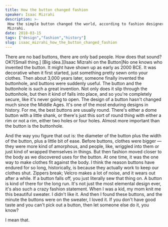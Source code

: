 ```yaml
---
title: How the button changed fashion
speaker: Isaac Mizrahi
description: >-
 How the simple button changed the world, according to fashion designer Isaac
 Mizrahi.
date: 2018-03-15
tags: ["design","fashion","history"]
slug: isaac_mizrahi_how_the_button_changed_fashion
---
```


There are no bad buttons, there are only bad people. How does that sound? OK?[Small
thing.] [Big idea.][Isaac Mizrahi on the Button]No one knows who invented the button. It
might have shown up as early as 2000 BCE. It was decorative when it first started, just
something pretty sewn onto your clothes. Then about 3,000 years later, someone finally
invented the buttonhole, and buttons were suddenly useful. The button and the buttonhole is
such a great invention. Not only does it slip through the buttonhole, but then it kind of
falls into place, and so you're completely secure, like it's never going to open. The
design of a button hasn't changed much since the Middle Ages. It's one of the most
enduring designs in history. For me, the best buttons are usually round. There's either a
dome button with a little shank, or there's just this sort of round thing with either a
rim or not a rim, either two holes or four holes. Almost more important than the button is
the buttonhole.

And the way you figure that out is: the diameter of the button plus the width of the
button, plus a little bit of ease. Before buttons, clothes were bigger — they were more
kind of amorphous, and people, like, wriggled into them or just kind of wrapped themselves
in things. But then fashion moved closer to the body as we discovered uses for the button.
At one time, it was the one way to make clothes fit against the body. I think the reason
buttons have endured for so long, historically, is because they actually work to keep our
clothes shut. Zippers break; Velcro makes a lot of noise, and it wears out after a while.
If a button falls off, you just literally sew that thing on. A button is kind of there for
the long run. It's not just the most elemental design ever, it's also such a crazy fashion
statement. When I was a kid, my mom knit me this beautiful sweater. I didn't like it. And
then I found these buttons, and the minute the buttons were on the sweater, I loved it. If
you don't have good taste and you can't pick out a button, then let someone else do it,
you know?

I mean that.

<!--
ad_duration=3.33
comment_count=5
event="Small Thing Big Idea"
external_start_time=0
has_talk_citation=1
intro_duration=11.82
is_subtitle_required="False"
is_talk_featured="True"
language="en"
language_swap="False"
native_language="en"
number_of_related_talks=6
number_of_speakers=1
number_of_subtitled_videos=36
number_of_tags=3
number_of_talk_download_languages=37
number_of_talk_more_resources=1
number_of_talk_recommendations=0
number_of_talks_take_actions=0
post_ad_duration=0.83
published_timestamp="2018-03-15 12:51:18"
recording_date="2018-03-15"
speaker_description="Fashion designer"
speaker_is_published=1
speaker_name="Isaac Mizrahi"
talk_name="How the button changed fashion"
talks_tags=["design","fashion","history"]
talks_take_action=[]
url_photo_speaker="https://pe.tedcdn.com/images/ted/de5087457c53135fa6d0beb4e84b4b29a6971e71_254x191.jpg"
url_photo_talk="https://s3.amazonaws.com/talkstar-photos/uploads/e3a61d5e-e693-4e9c-ae4d-a86027c44091/IsaacMizrahi_2018V-embed.jpg"
url_webpage="https://www.ted.com/talks/isaac_mizrahi_how_the_button_changed_fashion"
video_type_name="Original Content"
-->